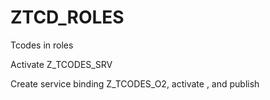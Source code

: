 # ZTCD_ROLES
Tcodes in roles

Activate Z_TCODES_SRV

Create service binding Z_TCODES_O2, activate , and publish




